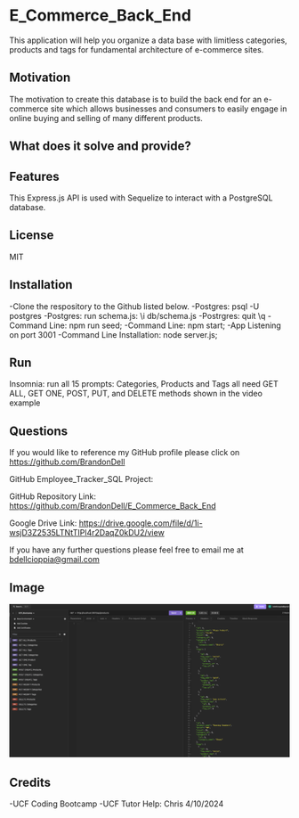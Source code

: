 # E_Commerce_Back_End
This application will help you organize a data base with limitless categories, products and tags for fundamental architecture of e-commerce sites.
 
## Motivation
The motivation to create this database is to build the back end for an e-commerce site which allows businesses and consumers to easily engage in online buying and selling of many different products.

## What does it solve and provide?


## Features
This Express.js API is used with Sequelize to interact with a PostgreSQL database.

## License
MIT

## Installation 
-Clone the respository to the Github listed below. 
-Postgres: psql -U postgres
-Postgres: run schema.js:  \i db/schema.js
-Postrgres: quit \q
-Command Line: npm run seed;
-Command Line: npm start;
-App Listening on port 3001
-Command Line Installation: node server.js;


## Run  
Insomnia: run all 15 prompts: Categories, Products and Tags all need GET ALL, GET ONE, POST, PUT, and DELETE methods shown in the video example
    
## Questions
    
If you would like to reference my GitHub profile please click on https://github.com/BrandonDell

GitHub Employee_Tracker_SQL Project: 

GitHub Repository Link: https://github.com/BrandonDell/E_Commerce_Back_End

Google Drive Link: https://drive.google.com/file/d/1i-wsjD3Z2535LTNtTIPl4r2DaqZ0kDU2/view

If you have any further questions please feel free to email me at bdellcioppia@gmail.com

## Image
![DellCioppia](./Assets/Screenshot%202024-05-10%20at%209.50.20%20PM.png)
## Credits
-UCF Coding Bootcamp
-UCF Tutor Help: Chris 4/10/2024